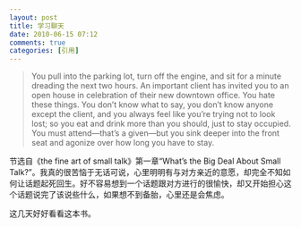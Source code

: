 ```yaml
---
layout: post
title: 学习聊天
date: 2010-06-15 07:12
comments: true
categories: [引用]
---
```

> You pull into the parking lot, turn off the engine, and sit for a minute dreading the next two hours. An important client has invited you to an open house in celebration of their new downtown office. You hate these things. You don’t know what to say, you don’t know anyone except the client, and you always feel like you’re trying not to look lost; so you eat and drink more than you should, just to stay occupied. You must attend—that’s a given—but you sink deeper into the front seat and agonize over how long you have to stay.

节选自《the fine art of small talk》第一章“What’s the Big Deal About Small Talk?”。我真的很苦恼于无话可说，心里明明有与对方亲近的意愿，却完全不知如何让话题起死回生。好不容易想到一个话题跟对方进行的很愉快，却又开始担心这个话题说完了该说些什么，如果想不到备胎，心里还是会焦虑。

这几天好好看看这本书。

